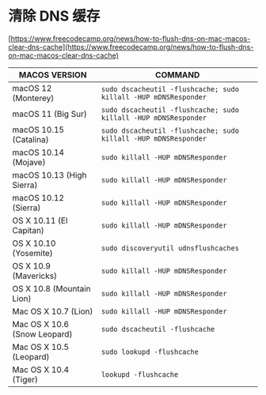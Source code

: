 # 清除 DNS 缓存

[https://www.freecodecamp.org/news/how-to-flush-dns-on-mac-macos-clear-dns-cache](https://www.freecodecamp.org/news/how-to-flush-dns-on-mac-macos-clear-dns-cache)

MACOS VERSION | COMMAND
--- | ---
macOS 12 (Monterey) | `sudo dscacheutil -flushcache; sudo killall -HUP mDNSResponder`
macOS 11 (Big Sur) | `sudo dscacheutil -flushcache; sudo killall -HUP mDNSResponder`
macOS 10.15 (Catalina) | `sudo dscacheutil -flushcache; sudo killall -HUP mDNSResponder`
macOS 10.14 (Mojave) | `sudo killall -HUP mDNSResponder`
macOS 10.13 (High Sierra) | `sudo killall -HUP mDNSResponder`
macOS 10.12 (Sierra) | `sudo killall -HUP mDNSResponder`
OS X 10.11 (El Capitan) | `sudo killall -HUP mDNSResponder`
OS X 10.10 (Yosemite) | `sudo discoveryutil udnsflushcaches`
OS X 10.9 (Mavericks) | `sudo killall -HUP mDNSResponder`
OS X 10.8 (Mountain Lion) | `sudo killall -HUP mDNSResponder`
Mac OS X 10.7 (Lion) | `sudo killall -HUP mDNSResponder`
Mac OS X 10.6 (Snow Leopard) | `sudo dscacheutil -flushcache`
Mac OS X 10.5 (Leopard) | `sudo lookupd -flushcache`
Mac OS X 10.4 (Tiger) | `lookupd -flushcache`
